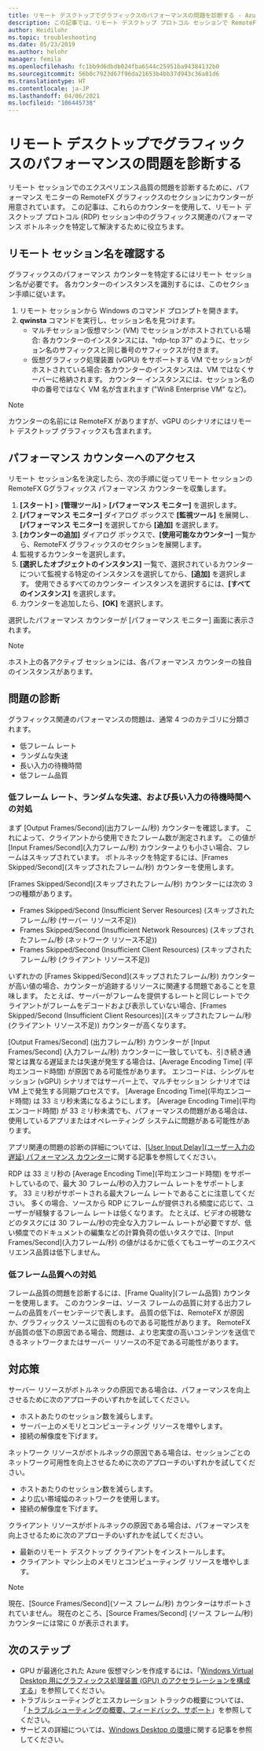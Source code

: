```yaml
---
title: リモート デスクトップでグラフィックスのパフォーマンスの問題を診断する - Azure
description: この記事では、リモート デスクトップ プロトコル セッションで RemoteFX グラフィックス カウンターを使用して、Windows Virtual Desktop のグラフィックスに関するパフォーマンスの問題を診断する方法について説明します。
author: Heidilohr
ms.topic: troubleshooting
ms.date: 05/23/2019
ms.author: helohr
manager: femila
ms.openlocfilehash: fc1bb9d6dbdb024fba6544c25951ba94384132b0
ms.sourcegitcommit: 56b0c7923d67f96da21653b4bb37d943c36a81d6
ms.translationtype: HT
ms.contentlocale: ja-JP
ms.lasthandoff: 04/06/2021
ms.locfileid: "106445738"
---
```

# <a name="diagnose-graphics-performance-issues-in-remote-desktop"></a>リモート デスクトップでグラフィックスのパフォーマンスの問題を診断する

リモート セッションでのエクスペリエンス品質の問題を診断するために、パフォーマンス モニターの RemoteFX グラフィックスのセクションにカウンターが用意されています。 この記事は、これらのカウンターを使用して、リモート デスクトップ プロトコル (RDP) セッション中のグラフィックス関連のパフォーマンス ボトルネックを特定して解決するために役立ちます。

## <a name="find-your-remote-session-name"></a>リモート セッション名を確認する

グラフィックスのパフォーマンス カウンターを特定するにはリモート セッション名が必要です。 各カウンターのインスタンスを識別するには、このセクション手順に従います。

1. リモート セッションから Windows のコマンド プロンプトを開きます。
2. **qwinsta** コマンドを実行し、セッション名を見つけます。
    - マルチセッション仮想マシン (VM) でセッションがホストされている場合: 各カウンターのインスタンスには、"rdp-tcp 37" のように、セッション名のサフィックスと同じ番号のサフィックスが付きます。
    - 仮想グラフィック処理装置 (vGPU) をサポートする VM でセッションがホストされている場合: 各カウンターのインスタンスは、VM ではなくサーバーに格納されます。 カウンター インスタンスには、セッション名の中の番号ではなく VM 名が含まれます ("Win8 Enterprise VM" など)。

>[!NOTE]
> カウンターの名前には RemoteFX がありますが、vGPU のシナリオにはリモート デスクトップ グラフィックスも含まれます。

## <a name="access-performance-counters"></a>パフォーマンス カウンターへのアクセス

リモート セッション名を決定したら、次の手順に従ってリモート セッションの RemoteFX Gグラフィックス パフォーマンス カウンターを収集します。

1. **[スタート]**  >  **[管理ツール]**  >  **[パフォーマンス モニター]** を選択します。
2. **[パフォーマンス モニター]** ダイアログ ボックスで **[監視ツール]** を展開し、**[パフォーマンス モニター]** を選択してから **[追加]** を選択します。
3. **[カウンターの追加]** ダイアログ ボックスで、**[使用可能なカウンター]** 一覧から、RemoteFX グラフィックスのセクションを展開します。
4. 監視するカウンターを選択します。
5. **[選択したオブジェクトのインスタンス]** 一覧で、選択されているカウンターについて監視する特定のインスタンスを選択してから、**[追加]** を選択します。 使用できるすべてのカウンター インスタンスを選択するには、**[すべてのインスタンス]** を選択します。
6. カウンターを追加したら、**[OK]** を選択します。

選択したパフォーマンス カウンターが [パフォーマンス モニター] 画面に表示されます。

>[!NOTE]
>ホスト上の各アクティブ セッションには、各パフォーマンス カウンターの独自のインスタンスがあります。

## <a name="diagnose-issues"></a>問題の診断

グラフィックス関連のパフォーマンスの問題は、通常 4 つのカテゴリに分類されます。

- 低フレーム レート
- ランダムな失速
- 長い入力の待機時間
- 低フレーム品質

### <a name="addressing-low-frame-rate-random-stalls-and-high-input-latency"></a>低フレーム レート、ランダムな失速、および長い入力の待機時間への対処

まず [Output Frames/Second]\(出力フレーム/秒\) カウンターを確認します。 これによって、クライアントから使用できたフレーム数が測定されます。 この値が [Input Frames/Second]\(入力フレーム/秒\) カウンターよりも小さい場合、フレームはスキップされています。 ボトルネックを特定するには、[Frames Skipped/Second]\(スキップされたフレーム/秒\) カウンターを使用します。

[Frames Skipped/Second]\(スキップされたフレーム/秒\) カウンターには次の 3 つの種類があります。

- Frames Skipped/Second (Insufficient Server Resources) (スキップされたフレーム/秒 (サーバー リソース不足))
- Frames Skipped/Second (Insufficient Network Resources) (スキップされたフレーム/秒 (ネットワーク リソース不足))
- Frames Skipped/Second (Insufficient Client Resources) (スキップされたフレーム/秒 (クライアント リソース不足))

いずれかの [Frames Skipped/Second]\(スキップされたフレーム/秒\) カウンターが高い値の場合、カウンターが追跡するリソースに関連する問題であることを意味します。 たとえば、サーバーがフレームを提供するレートと同じレートでクライアントがフレームをデコードおよび表示していない場合、[Frames Skipped/Second (Insufficient Client Resources)]\(スキップされたフレーム/秒 (クライアント リソース不足)\) カウンターが高くなります。

[Output Frames/Second] (出力フレーム/秒) カウンターが [Input Frames/Second] (入力フレーム/秒) カウンターに一致していても、引き続き通常とは異なる遅延または失速が発生する場合は、[Average Encoding Time] (平均エンコード時間) が原因である可能性があります。 エンコードは、シングルセッション (vGPU) シナリオではサーバー上で、マルチセッション シナリオでは VM 上で発生する同期プロセスです。 [Average Encoding Time]\(平均エンコード時間\) は 33 ミリ秒未満になるようにします。 [Average Encoding Time]\(平均エンコード時間\) が 33 ミリ秒未満でも、パフォーマンスの問題がある場合は、使用しているアプリまたはオペレーティング システムに問題がある可能性があります。

アプリ関連の問題の診断の詳細については、[[User Input Delay]\(ユーザー入力の遅延\) パフォーマンス カウンター](/windows-server/remote/remote-desktop-services/rds-rdsh-performance-counters/)に関する記事を参照してください。

RDP は 33 ミリ秒の [Average Encoding Time]\(平均エンコード時間\) をサポートしているので、最大 30 フレーム/秒の入力フレーム レートをサポートします。 33 ミリ秒がサポートされる最大フレーム レートであることに注意してください。 多くの場合、ソースから RDP にフレームが提供される頻度に応じて、ユーザーが経験するフレーム レートは低くなります。 たとえば、ビデオの視聴などのタスクには 30 フレーム/秒の完全な入力フレーム レートが必要ですが、低い頻度でのドキュメントの編集などの計算負荷の低いタスクでは、[Input Frames/Second]\(入力フレーム/秒\) の値がはるかに低くてもユーザーのエクスペリエンス品質は低下しません。

### <a name="addressing-poor-frame-quality"></a>低フレーム品質への対処

フレーム品質の問題を診断するには、[Frame Quality]\(フレーム品質\) カウンターを使用します。 このカウンターは、ソース フレームの品質に対する出力フレームの品質をパーセンテージで表します。 品質の低下は、RemoteFX が原因か、グラフィックス ソースに固有のものである可能性があります。 RemoteFX が品質の低下の原因である場合、問題は、より忠実度の高いコンテンツを送信できるネットワークまたはサーバー リソースの不足である可能性があります。

## <a name="mitigation"></a>対応策

サーバー リソースがボトルネックの原因である場合は、パフォーマンスを向上させるために次のアプローチのいずれかを試してください。

- ホストあたりのセッション数を減らします。
- サーバー上のメモリとコンピューティング リソースを増やします。
- 接続の解像度を下げます。

ネットワーク リソースがボトルネックの原因である場合は、セッションごとのネットワーク可用性を向上させるために次のアプローチのいずれかを試してください。

- ホストあたりのセッション数を減らします。
- より広い帯域幅のネットワークを使用します。
- 接続の解像度を下げます。

クライアント リソースがボトルネックの原因である場合は、パフォーマンスを向上させるために次のアプローチのいずれかを試してください。

- 最新のリモート デスクトップ クライアントをインストールします。
- クライアント マシン上のメモリとコンピューティング リソースを増やします。

> [!NOTE]
> 現在、[Source Frames/Second]\(ソース フレーム/秒\) カウンターはサポートされていません。 現在のところ、[Source Frames/Second] (ソース フレーム/秒) カウンターには常に 0 が表示されます。

## <a name="next-steps"></a>次のステップ

- GPU が最適化された Azure 仮想マシンを作成するには、「[Windows Virtual Desktop 用にグラフィックス処理装置 (GPU) のアクセラレーションを構成する](configure-vm-gpu.md)」を参照してください。
- トラブルシューティングとエスカレーション トラックの概要については、「[トラブルシューティングの概要、フィードバック、サポート](troubleshoot-set-up-overview.md)」を参照してください。
- サービスの詳細については、[Windows Desktop の環境](environment-setup.md)に関する記事を参照してください。
